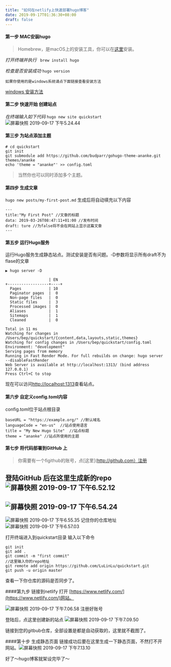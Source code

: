 ```yaml
---
title: "如何在netlify上快速部署hugo博客"
date: 2019-09-17T01:36:30+08:00
draft: false
---
```

#### 第一步 MAC安装hugo

> Homebrew，是macOS上的安装工具，你可以在[这里](https://brew.sh/)安装。

*打开终端并执行*
` brew install hugo`

*检查是否安装成功*
`hugo version`

```
如果你使用的是windows系统请点下面链接查看安装方法
```
[windows 安装方法](https://gohugo.io/getting-started/installing)
#### 第二步 快速开始 创建站点
*在终端输入如下代码*
`hugo new site quickstart`
![屏幕快照 2019-09-17 下午5.24.44](https://lulinlu.oss-cn-beijing.aliyuncs.com/2019/09/17/ping-mu-kuai-zhao-20190917-xia-wu52444.png)
#### 第三步 为站点添加主题
```
# cd quickstart
git init
git submodule add https://github.com/budparr/gohugo-theme-ananke.git themes/ananke
echo 'theme = "ananke"' >> config.toml
```
>当然你也可以同时添加多个主题。

#### 第四步 生成文章

`hugo new posts/my-first-post.md`
生成后将自动填充以下内容
```
---
title:"My First Post" //文章的标题
data: 2019-03-26T08:47:11+01:00 //发布时间
draft: ture //为false将不会在网站上显示这篇文章
---
```
#### 第五步 运行Hugo服务

 运行Hugo服务生成静态站点。测试安装是否有问题。-D参数将显示所有draft不为flase的文章
```
▶ hugo server -D

                   | EN
+------------------+----+
  Pages            | 10
  Paginator pages  |  0
  Non-page files   |  0
  Static files     |  3
  Processed images |  0
  Aliases          |  1
  Sitemaps         |  1
  Cleaned          |  0

Total in 11 ms
Watching for changes in /Users/bep/quickstart/{content,data,layouts,static,themes}
Watching for config changes in /Users/bep/quickstart/config.toml
Environment: "development"
Serving pages from memory
Running in Fast Render Mode. For full rebuilds on change: hugo server --disableFastRender
Web Server is available at http://localhost:1313/ (bind address 127.0.0.1)
Press Ctrl+C to stop
```
现在可以访问[http://localhost:1313](http://localhost:1313)查看站点。

#### 第六步 自定义config.toml内容
config.toml位于站点根目录

```
baseURL = "https://example.org/" //默认域名
languageCode = "en-us"  //站点使用语言
title = "My New Hugo Site"  //站点标题
theme = "ananke" //站点所使用的主题
```

#### 第七步 将代码部署到GitHub 上

>你需要有一个ﬁgithub的账号，点[这里](http://github.com）注册

登陆GitHub 后在这里生成新的repo
![屏幕快照 2019-09-17 下午6.52.12](https://lulinlu.oss-cn-beijing.aliyuncs.com/2019/09/17/ping-mu-kuai-zhao-20190917-xia-wu65212.png)
---
![屏幕快照 2019-09-17 下午6.54.24](https://lulinlu.oss-cn-beijing.aliyuncs.com/2019/09/17/ping-mu-kuai-zhao-20190917-xia-wu65424.png)
---
![屏幕快照 2019-09-17 下午6.55.35](https://lulinlu.oss-cn-beijing.aliyuncs.com/2019/09/17/ping-mu-kuai-zhao-20190917-xia-wu65535.png)
记住你的仓库地址
![屏幕快照 2019-09-17 下午6.57.03](https://lulinlu.oss-cn-beijing.aliyuncs.com/2019/09/17/ping-mu-kuai-zhao-20190917-xia-wu65703.png)

打开终端进入到quickstart目录
输入以下命令
```
git init
git add .
git commit -m "first commit"
//这里输入你的repo地址
git remote add origin https://github.com/LuLinLu/quickstart.git 
git push -u origin master
```
查看一下你仓库的源码是否同步了。

####第九步 链接到netlify
打开 [https://www.netlify.com/](https://www.netlify.com/)网站。

![屏幕快照 2019-09-17 下午7.06.58](https://lulinlu.oss-cn-beijing.aliyuncs.com/2019/09/17/ping-mu-kuai-zhao-20190917-xia-wu70658.png)
注册好账号

登陆后，点这里创建新的站点
![屏幕快照 2019-09-17 下午7.09.50](https://lulinlu.oss-cn-beijing.aliyuncs.com/2019/09/17/ping-mu-kuai-zhao-20190917-xia-wu70950.png)

链接到您的gitbub仓库，全部设置是都是自动获取的，这里就不截图了。

####第十步 生成静态页面
链接成功后要在这里生成一下静态页面，不然打不开网站。![屏幕快照 2019-09-17 下午7.13.10](https://lulinlu.oss-cn-beijing.aliyuncs.com/2019/09/17/ping-mu-kuai-zhao-20190917-xia-wu71310.png)

好了～hugo博客就架设完毕了～